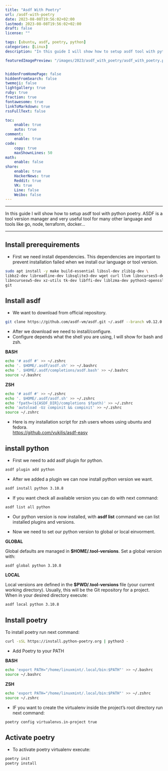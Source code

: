 ```yaml
---
title: "Asdf With Poetry"
url: /asdf-with-poetry
date: 2023-08-08T19:56:02+02:00
lastmod: 2023-08-08T19:56:02+02:00
draft: false
license: ""

tags: [ubuntu, asdf, poetry, python]
categories: [Linux]
description: "In this guide I will show how to setup asdf tool with python poetry..."

featuredImagePreview: "/images/2023/asdf_with_poetry/asdf_with_poetry.png"


hiddenFromHomePage: false
hiddenFromSearch: false
twemoji: false
lightgallery: true
ruby: true
fraction: true
fontawesome: true
linkToMarkdown: true
rssFullText: false

toc:
    enable: true
    auto: true
comment:
    enable: true
code:
    copy: true
    maxShownLines: 50
math:
    enable: false
share:
    enable: true
    HackerNews: true
    Reddit: true
    VK: true
    Line: false
    Weibo: false
---
```

<!--more-->

---

In this guide I will show how to setup asdf tool with python poetry. ASDF is a tool version manager and very useful tool for many other language and tools like go, node, terraform, docker...

---

## Install prerequirements

* First we need install dependencies. This dependencies are important to prevent installation failed when we install our language or tool version.

```bash
sudo apt install -y make build-essential libssl-dev zlib1g-dev \
libbz2-dev libreadline-dev libsqlite3-dev wget curl llvm libncurses5-dev \
libncursesw5-dev xz-utils tk-dev libffi-dev liblzma-dev python3-openssl \
git
```

## Install asdf

* We want to download from official repository.

```bash
git clone https://github.com/asdf-vm/asdf.git ~/.asdf --branch v0.12.0
```

* After we download we need to install/configure.
* Configure depends what the shell you are using, I will show for bash and zsh. 

**BASH**

```bash
echo '# asdf #' >> ~/.zshrc
echo '. $HOME/.asdf/asdf.sh' >> ~/.bashrc
echo '. $HOME/.asdf/completions/asdf.bash' >> ~/.bashrc
source ~/.bashrc
```

**ZSH**

```bash
echo '# asdf #' >> ~/.zshrc
echo '. $HOME/.asdf/asdf.sh' >> ~/.zshrc
echo 'fpath=(${ASDF_DIR}/completions $fpath)' >> ~/.zshrc
echo 'autoload -Uz compinit && compinit' >> ~/.zshrc
source ~/.zshrc
```

* Here is my installation script for zsh users whoes using ubuntu and fedora.  
https://github.com/vukilis/asdf-easy

## install python

* First we need to add asdf plugin for python.

```bash
asdf plugin add python
```

* After we added a plugin we can now install python version we want.

```bash
asdf install python 3.10.8
```

* If you want check all available version you can do with next command:

```bash
asdf list all python
```

* Our python version is now installed, with **asdf list** command we can list installed plugins and versions.

* Now we need to set our python version to global or local einvorment.

**GLOBAL**

Global defaults are managed in **$HOME/.tool-versions**. Set a global version with:

```bash
asdf global python 3.10.8
```

**LOCAL**

Local versions are defined in the **$PWD/.tool-versions** file (your current working directory). Usually, this will be the Git repository for a project. When in your desired directory execute:

```bash
asdf local python 3.10.8
```

## Install poetry

To install poetry run next command:

```bash
curl -sSL https://install.python-poetry.org | python3 -
```

* Add Poetry to your PATH 

**BASH**
```bash
echo 'export PATH="/home/linuxmint/.local/bin:$PATH"' >> ~/.bashrc
source ~/.bashrc
```
**ZSH**
```bash
echo 'export PATH="/home/linuxmint/.local/bin:$PATH"' >> ~/.zshrc
source ~/.zshrc
```

* IF you want to create the virtualenv inside the project’s root directory run next command:

```bash
poetry config virtualenvs.in-project true
```

## Activate poetry

* To activate poetry virtualenv execute:

```bash
poetry init
poetry install
```